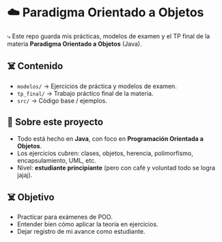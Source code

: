 # ☁️ Paradigma Orientado a Objetos  
⤷ Este repo guarda mis prácticas, modelos de examen y el TP final de la materia **Paradigma Orientado a Objetos** (Java).  

## ☠️ Contenido
- `modelos/` → Ejercicios de práctica y modelos de examen.  
- `tp_final/` → Trabajo práctico final de la materia.  
- `src/` → Código base / ejemplos.  

## 🧷 Sobre este proyecto
- Todo está hecho en **Java**, con foco en **Programación Orientada a Objetos**.  
- Los ejercicios cubren: clases, objetos, herencia, polimorfismo, encapsulamiento, UML, etc.  
- Nivel: **estudiante principiante** (pero con café y voluntad todo se logra jajaj).  

## ☠️ Objetivo
- Practicar para exámenes de POO.  
- Entender bien cómo aplicar la teoría en ejercicios.  
- Dejar registro de mi avance como estudiante.  
